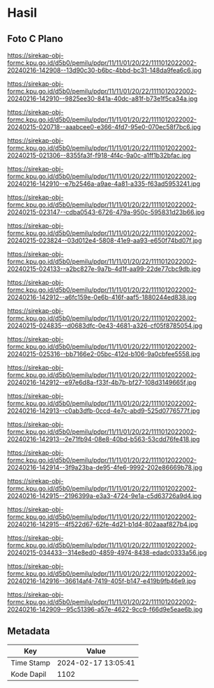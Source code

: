 # Hasil

## Foto C Plano

https://sirekap-obj-formc.kpu.go.id/d5b0/pemilu/pdpr/11/11/01/20/22/1111012022002-20240216-142908--13d90c30-b6bc-4bbd-bc31-148da9fea6c6.jpg

https://sirekap-obj-formc.kpu.go.id/d5b0/pemilu/pdpr/11/11/01/20/22/1111012022002-20240216-142910--9825ee30-841a-40dc-a81f-b73e1f5ca34a.jpg

https://sirekap-obj-formc.kpu.go.id/d5b0/pemilu/pdpr/11/11/01/20/22/1111012022002-20240215-020718--aaabcee0-e366-4fd7-95e0-070ec58f7bc6.jpg

https://sirekap-obj-formc.kpu.go.id/d5b0/pemilu/pdpr/11/11/01/20/22/1111012022002-20240215-021306--8355fa3f-f918-4f4c-9a0c-a1ff1b32bfac.jpg

https://sirekap-obj-formc.kpu.go.id/d5b0/pemilu/pdpr/11/11/01/20/22/1111012022002-20240216-142910--e7b2546a-a9ae-4a81-a335-f63ad5953241.jpg

https://sirekap-obj-formc.kpu.go.id/d5b0/pemilu/pdpr/11/11/01/20/22/1111012022002-20240215-023147--cdba0543-6726-479a-950c-595831d23b66.jpg

https://sirekap-obj-formc.kpu.go.id/d5b0/pemilu/pdpr/11/11/01/20/22/1111012022002-20240215-023824--03d012e4-5808-41e9-aa93-e650f74bd07f.jpg

https://sirekap-obj-formc.kpu.go.id/d5b0/pemilu/pdpr/11/11/01/20/22/1111012022002-20240215-024133--a2bc827e-9a7b-4d1f-aa99-22de77cbc9db.jpg

https://sirekap-obj-formc.kpu.go.id/d5b0/pemilu/pdpr/11/11/01/20/22/1111012022002-20240216-142912--a6fc159e-0e6b-416f-aaf5-1880244ed838.jpg

https://sirekap-obj-formc.kpu.go.id/d5b0/pemilu/pdpr/11/11/01/20/22/1111012022002-20240215-024835--d0683dfc-0e43-4681-a326-cf05f8785054.jpg

https://sirekap-obj-formc.kpu.go.id/d5b0/pemilu/pdpr/11/11/01/20/22/1111012022002-20240215-025316--bb7166e2-05bc-412d-b106-9a0cbfee5558.jpg

https://sirekap-obj-formc.kpu.go.id/d5b0/pemilu/pdpr/11/11/01/20/22/1111012022002-20240216-142912--e97e6d8a-f33f-4b7b-bf27-108d3149665f.jpg

https://sirekap-obj-formc.kpu.go.id/d5b0/pemilu/pdpr/11/11/01/20/22/1111012022002-20240216-142913--c0ab3dfb-0ccd-4e7c-abd9-525d0776577f.jpg

https://sirekap-obj-formc.kpu.go.id/d5b0/pemilu/pdpr/11/11/01/20/22/1111012022002-20240216-142913--2e71fb94-08e8-40bd-b563-53cdd76fe418.jpg

https://sirekap-obj-formc.kpu.go.id/d5b0/pemilu/pdpr/11/11/01/20/22/1111012022002-20240216-142914--3f9a23ba-de95-4fe6-9992-202e86669b78.jpg

https://sirekap-obj-formc.kpu.go.id/d5b0/pemilu/pdpr/11/11/01/20/22/1111012022002-20240216-142915--2196399a-e3a3-4724-9e1a-c5d63726a9d4.jpg

https://sirekap-obj-formc.kpu.go.id/d5b0/pemilu/pdpr/11/11/01/20/22/1111012022002-20240216-142915--4f522d67-62fe-4d21-b1d4-802aaaf827b4.jpg

https://sirekap-obj-formc.kpu.go.id/d5b0/pemilu/pdpr/11/11/01/20/22/1111012022002-20240215-034433--314e8ed0-4859-4974-8438-edadc0333a56.jpg

https://sirekap-obj-formc.kpu.go.id/d5b0/pemilu/pdpr/11/11/01/20/22/1111012022002-20240216-142916--36614af4-7419-405f-b147-e419b9fb46e9.jpg

https://sirekap-obj-formc.kpu.go.id/d5b0/pemilu/pdpr/11/11/01/20/22/1111012022002-20240216-142909--95c51396-a57e-4622-9cc9-f66d9e5eae6b.jpg


## Metadata

| Key        | Value               |
| ---------- | ------------------- |
| Time Stamp | 2024-02-17 13:05:41 |
| Kode Dapil | 1102                |



